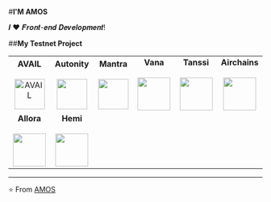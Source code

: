 #**I'M AMOS**

𝑰 ❤️ 𝑭𝒓𝒐𝒏𝒕-𝒆𝒏𝒅 𝑫𝒆𝒗𝒆𝒍𝒐𝒑𝒎𝒆𝒏𝒕!


##**My Testnet Project**

<table>
<tbody>
<tr>
<td align="center" width="20%">
    <span><b><center>AVAIL</center></b></span>
    <br>
    <a href="https://github.com/elsusel/testnet/tree/main/avail">
        <img height="60px" src="https://pbs.twimg.com/profile_images/1671126588694609920/THQgYJtf_400x400.png" alt="AVAIL">
    </a>
</td>


<td align="center" width="20%">
	<span><b><center>Autonity</center></b></span>
	<br>
	 <a href="https://github.com/elsusel/testnet/tree/main/autonity">
<img height=60px src="https://pbs.twimg.com/profile_images/1627678067459063811/pICOOrh-_400x400.jpg">  </a>
</td>

<td align="center" width="20%">
<span><b><center>Mantra</center></b></span> 
<br>
<a href="https://github.com/elsusel/testnet/tree/main/mantra">
<img height=60px src="https://pbs.twimg.com/profile_images/1898927282028150784/6eE_i7Xg_400x400.jpg"> </a>
</td>

<td align="center" width="20%">
<span><b><center>Vana</center></b></span>
<br>
	<a href="https://github.com/elsusel/testnet/tree/main/vana">
<img height=65px src="https://pbs.twimg.com/profile_images/1854306364362784777/n_7fkh7I_400x400.jpg"> </a>
</td>

<td align="center" width="20%">
<span><b><center>Tanssi</center></b></span>
<br>
	<a href="https://github.com/elsusel/testnet/tree/main/tanssi">
<img height=65px src="https://pbs.twimg.com/profile_images/1874826799311413248/rvV9cqF3_400x400.jpg"></a>
</td>

<td align="center" width="20%">
<span><b><center>Airchains</center></b></span>
<br>
	<a href="https://github.com/elsusel/testnet/tree/main/airchains">
<img height=65px src="https://pbs.twimg.com/profile_images/1871581245085450240/_IQYv51O_400x400.jpg"></a>
</td>

</tr>

<tr>
<td align="center" width="20%">
<span><b><center>Allora</center></b></span>
<br>
	<a href="https://github.com/elsusel/testnet/tree/main/allora">
<img height=65px src="https://pbs.twimg.com/profile_images/1793726657783812096/sDRnXVCd_400x400.jpg"></a>
</td>

<td align="center" width="20%">
<span><b><center>Hemi</center></b></span>
<br>
	<a href="https://github.com/elsusel/testnet/tree/main/hemi">
<img height=65px src="https://pbs.twimg.com/profile_images/1869378436231204864/_ddNi_tQ_400x400.jpg"></a>
</td>
</tr>

</tbody>
</table>


---
⭐️ From [AMOS](https://github.com/elsusel)
